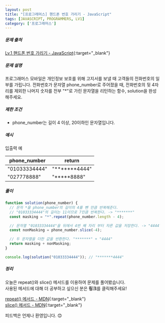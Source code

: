 ```yaml
---
layout: post
title: "[프로그래머스] 핸드폰 번호 가리기 - JavaScript"
tags: [JAVASCRIPT, PROGRAMMERS, LV1]
category: ['프로그래머스']
---
```


##### 문제 출처

[Lv.1 핸드폰 번호 가리기 - JavaScript](https://programmers.co.kr/learn/courses/30/lessons/12948?language=javascript){:target="\_blank"}

##### 문제 설명

프로그래머스 모바일은 개인정보 보호를 위해 고지서를 보낼 때 고객들의 전화번호의 일부를 가립니다.
전화번호가 문자열 phone_number로 주어졌을 때, 전화번호의 뒷 4자리를 제외한 나머지 숫자를 전부 "\*"로 가린 문자열을 리턴하는 함수, solution을 완성해주세요.

##### 제한 조건

- phone_number는 길이 4 이상, 20이하인 문자열입니다.

##### 예시

입출력 예

| phone_number  | return           |
| ------------- | ---------------- |
| "01033334444" | "*\*\*\*\***4444" |
| "027778888"   | "*\*\***8888"     |

##### 풀이

```javascript
function solution(phone_number) {
  // 문자 *을 phone_number의 길이의 4를 뺀 만큼 반복해준다.
  // "01033334444"의 길이는 11이므로 7민큼 반복한다. -> "*******"
  const masking = "*".repeat(phone_number.length - 4);

  // 문자열 "01033334444"을 뒤에서 4번 째 자리 부터 자른 값을 저장한다. -> "4444"
  const nonMasking = phone_number.slice(-4);

  // 두 문자열을 더한 값을 반환한다. "*******" + "4444"
  return masking + nonMasking;
}

console.log(solution("01033334444")); // "*******4444"
```

##### 정리

오늘은 repeat()와 slice() 메서드를 이용하여 문제를 풀어봤습니다.<br />
사용된 메서드에 대해 더 공부하고 싶으신 분은 **링크**를 클릭해주세요!

[repeat() 메서드 - MDN](https://developer.mozilla.org/en-US/docs/Web/JavaScript/Reference/Global_Objects/String/repeat){:target="\_blank"}<br />
[slice() 메서드 - MDN](https://developer.mozilla.org/ko/docs/Web/JavaScript/Reference/Global_Objects/Array/slice){:target="\_blank"}

피드백은 언제나 환영입니다. 😊
